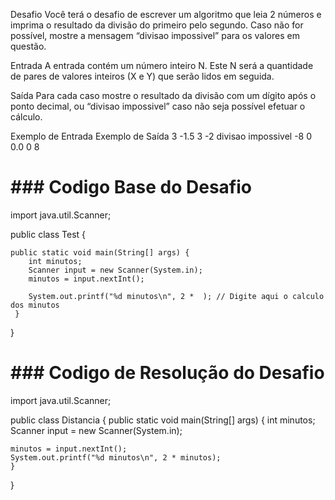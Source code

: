 Desafio
Você terá o desafio de escrever um algoritmo que leia 2 números e imprima o resultado da divisão do primeiro pelo segundo. Caso não for possível, mostre a mensagem “divisao impossivel” para os valores em questão.

Entrada
A entrada contém um número inteiro N. Este N será a quantidade de pares de valores inteiros (X e Y) que serão lidos em seguida.

Saída
Para cada caso mostre o resultado da divisão com um dígito após o ponto decimal, ou “divisao impossivel” caso não seja possível efetuar o cálculo.

Exemplo de Entrada                          Exemplo de Saída
3                                           -1.5
3 -2                                        divisao impossivel
-8 0                                        0.0
0 8                     

# ### Codigo Base do Desafio ### 

import java.util.Scanner;

public class Test {

	public static void main(String[] args) {
    	int minutos;
    	Scanner input = new Scanner(System.in);
    	minutos = input.nextInt();

    	System.out.printf("%d minutos\n", 2 *  ); // Digite aqui o calculo dos minutos
     }  
}

# ###############################

# ### Codigo de Resolução do Desafio ### 

import java.util.Scanner;

public class Distancia {
	public static void main(String[] args) {
  	int minutos;
  	Scanner input = new Scanner(System.in);
  	
  	minutos = input.nextInt();
  	System.out.printf("%d minutos\n", 2 * minutos);
	}  
}

# ###############################